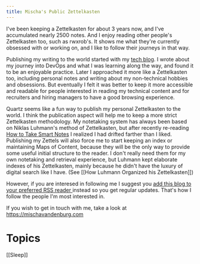```yaml
---
title: Mischa's Public Zettelkasten
---
```


I've been keeping a Zettelkasten for about 3 years now, and I've accumulated nearly 2500 notes. And I enjoy reading other people's Zettelkasten too, such as rwxrob's. It shows me what they're currently obsessed with or working on, and I like to follow their journeys in that way.

Publishing my writing to the world started with my [tech blog](https://mischavandenburg.com). I wrote about my journey into DevOps and what I was learning along the way, and found it to be an enjoyable practice. Later I approached it more like a Zettelkasten too, including personal notes and writing about my non-technical hobbies and obsessions. But eventually I felt it was better to keep it more accessible and readable for people interested in reading my technical content and for recruiters and hiring managers to have a good browsing experience.

Quartz seems like a fun way to publish my personal Zettelkasten to the world. I think the publication aspect will help me to keep a more strict Zettelkasten methodology. My notetaking system has always been based on Niklas Luhmann's method of Zettelkasten, but after recently re-reading [How to Take Smart Notes](https://amzn.to/49Pcimg) I realized I had drifted farther than I liked. Publishing my Zettels will also force me to start keeping an index or maintaining Maps of Content, because they will be the only way to provide some useful initial structure to the reader. I don't really need them for my own notetaking and retrieval experience, but Luhmann kept elaborate indexes of his Zettelkasten, mainly because he didn't have the luxury of digital search like I have. (See [[How Luhmann Organized his Zettelkasten]])

However, if you are interesed in following me I suggest you [add this blog to your preferred RSS reader ](https://zettelkasten.mischavandenburg.net/index.xml) instead so you get regular updates. That's how I follow the people I'm most interested in.

If you wish to get in touch with me, take a look at https://mischavandenburg.com

# Topics

[[Sleep]]
